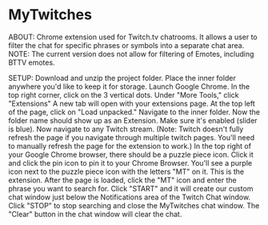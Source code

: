# MyTwitches
ABOUT:
Chrome extension used for Twitch.tv chatrooms. 
It allows a user to filter the chat for specific phrases or 
symbols into a separate chat area.
NOTE: The current version does not allow for filtering of 
Emotes, including BTTV emotes. 

SETUP:
Download and unzip the project folder.
Place the inner folder anywhere you'd like to keep it for storage.
Launch Google Chrome.
In the top right corner, click on the 3 vertical dots.
Under "More Tools," click "Extensions"
A new tab will open with your extensions page.
At the top left of the page, click on "Load unpacked."
Navigate to the inner folder.
Now the folder name should show up as an Extension.
Make sure it's enabled (slider is blue).
Now navigate to any Twitch stream. 
  (Note: Twitch doesn't fully refresh the page if you navigate 
  through multiple twitch pages. 
  You'll need to manually refresh the page for the extension to 
  work.)
 In the top right of your Google Chrome browser, there should 
 be a puzzle piece icon.
 Click it and click the pin icon to pin it to your Chrome Browser.
 You'll see a purple icon next to the puzzle piece icon with the
 letters "MT" on it.
 This is the extension.
 After the page is loaded, click the "MT" icon and enter the phrase 
 you want to search for.
 Click "START" and it will create our custom chat window just below 
 the Notifications area of
 the Twitch Chat window. 
 Click "STOP" to stop searching and close the MyTwitches chat window.
 The "Clear" button in the chat window will clear the chat.
